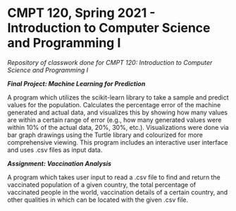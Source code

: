 # CMPT 120, Spring 2021 - Introduction to Computer Science and Programming I
_Repository of classwork done for CMPT 120: Introduction to Computer Science and Programming I_

_**Final Project: Machine Learning for Prediction**_

A program which utilizes the scikit-learn library to take a sample and predict values for the population. Calculates the percentage error of the machine generated and actual data, and visualizes this by showing how many values are within a certain range of error (e.g., how many generated values were within 10% of the actual data, 20%, 30%, etc.). Visualizations were done via bar graph drawings using the Turtle library and colourized for more comprehensive viewing. This program includes an interactive user interface and uses .csv files as input data. 

_**Assignment: Vaccination Analysis**_

A program which takes user input to read a .csv file to find and return the vaccinated population of a given country, the total percentage of vaccinated people in the world, vaccination details of a certain country, and other qualities in which can be located with the given .csv file. 
